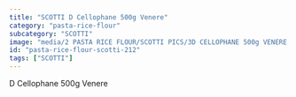 ```yaml
---
title: "SCOTTI D Cellophane 500g Venere"
category: "pasta-rice-flour"
subcategory: "SCOTTI"
image: "media/2 PASTA RICE FLOUR/SCOTTI PICS/3D CELLOPHANE 500g VENERE.jpg"
id: "pasta-rice-flour-scotti-212"
tags: ["SCOTTI"]
---
```


D Cellophane 500g Venere
